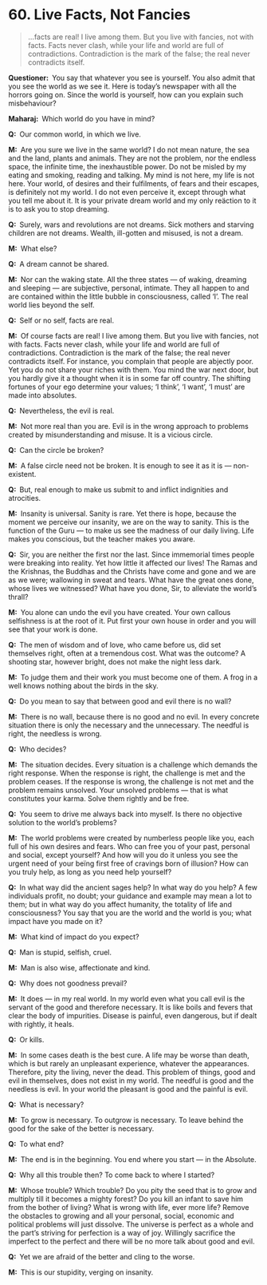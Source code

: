 # 60. Live Facts, Not Fancies

>…facts are real! I live among them. But you live with fancies, not with facts. Facts never clash, while your life and world are full of contradictions. Contradiction is the mark of the false; the real never contradicts itself.

**Questioner:**&ensp;You say that whatever you see is yourself. You also admit that you see the world as we see it. Here is today’s newspaper with all the horrors going on. Since the world is yourself, how can you explain such misbehaviour?

**Maharaj:**&ensp;Which world do you have in mind?

**Q:**&ensp;Our common world, in which we live.

**M:**&ensp;Are you sure we live in the same world? I do not mean nature, the sea and the land, plants and animals. They are not the problem, nor the endless space, the infinite time, the inexhaustible power. Do not be misled by my eating and smoking, reading and talking. My mind is not here, my life is not here. Your world, of desires and their fulfilments, of fears and their escapes, is definitely not my world. I do not even perceive it, except through what you tell me about it. It is your private dream world and my only reäction to it is to ask you to stop dreaming.

**Q:**&ensp;Surely, wars and revolutions are not dreams. Sick mothers and starving children are not dreams. Wealth, ill-gotten and misused, is not a dream.

**M:**&ensp;What else?

**Q:**&ensp;A dream cannot be shared.

**M:**&ensp;Nor can the waking state. All the three states — of waking, dreaming and sleeping — are subjective, personal, intimate. They all happen to and are contained within the little bubble in consciousness, called ‘I’. The real world lies beyond the self.

**Q:**&ensp;Self or no self, facts are real.

**M:**&ensp;Of course facts are real! I live among them. But you live with fancies, not with facts. Facts never clash, while your life and world are full of contradictions. Contradiction is the mark of the false; the real never contradicts itself. For instance, you complain that people are abjectly poor. Yet you do not share your riches with them. You mind the war next door, but you hardly give it a thought when it is in some far off country. The shifting fortunes of your ego determine your values; ‘I think’, ‘I want’, ‘I must’ are made into absolutes.

**Q:**&ensp;Nevertheless, the evil is real.

**M:**&ensp;Not more real than you are. Evil is in the wrong approach to problems created by misunderstanding and misuse. It is a vicious circle.

**Q:**&ensp;Can the circle be broken?

**M:**&ensp;A false circle need not be broken. It is enough to see it as it is — non-existent.

**Q:**&ensp;But, real enough to make us submit to and inflict indignities and atrocities.

**M:**&ensp;Insanity is universal. Sanity is rare. Yet there is hope, because the moment we perceive our insanity, we are on the way to sanity. This is the function of the <span data-tippy-content="Spiritual teacher, preceptor.">Guru</span> — to make us see the madness of our daily living. Life makes you conscious, but the teacher makes you aware.

**Q:**&ensp;Sir, you are neither the first nor the last. Since immemorial times people were breaking into reality. Yet how little it affected our lives! The Ramas and the Krishnas, the Buddhas and the Christs have come and gone and we are as we were; wallowing in sweat and tears. What have the great ones done, whose lives we witnessed? What have you done, Sir, to alleviate the world’s thrall?

**M:**&ensp;You alone can undo the evil you have created. Your own callous selfishness is at the root of it. Put first your own house in order and you will see that your work is done.

**Q:**&ensp;The men of wisdom and of love, who came before us, did set themselves right, often at a tremendous cost. What was the outcome? A shooting star, however bright, does not make the night less dark.

**M:**&ensp;To judge them and their work you must become one of them. A frog in a well knows nothing about the birds in the sky.

**Q:**&ensp;Do you mean to say that between good and evil there is no wall?

**M:**&ensp;There is no wall, because there is no good and no evil. In every concrete situation there is only the necessary and the unnecessary. The needful is right, the needless is wrong.

**Q:**&ensp;Who decides?

**M:**&ensp;The situation decides. Every situation is a challenge which demands the right response. When the response is right, the challenge is met and the problem ceases. If the response is wrong, the challenge is not met and the problem remains unsolved. Your unsolved problems — that is what constitutes your <span data-tippy-content="Action or ‘the fruits of action’. <em>Karma</em> is of three kinds: <em>sanchita</em> (accumulated from previous births), <em>prarabdha</em> (portion of the past <em>karma</em> to be worked out in the present life) and <em>agami</em> (the current <em>karma</em> the result of which will fructify in future).">karma</span>. Solve them rightly and be free.

**Q:**&ensp;You seem to drive  me always back into myself. Is there no objective solution to the world’s problems?

**M:**&ensp;The world problems were created by numberless people like you, each full of his own desires and fears. Who can free you of your past, personal and social, except yourself? And how will you do it unless you see the urgent need of your beïng first free of cravings born of illusion? How can you truly help, as long as you need help yourself?

**Q:**&ensp;In what way did the ancient sages help? In what way do you help? A few individuals profit, no doubt; your guidance and example may mean a lot to them; but in what way do you affect humanity, the totality of life and consciousness? You say that you are the world and the world is you; what impact have you made on it?

**M:**&ensp;What kind of impact do you expect?

**Q:**&ensp;Man is stupid, selfish, cruel.

**M:**&ensp;Man is also wise, affectionate and kind.

**Q:**&ensp;Why does not goodness prevail?

**M:**&ensp;It does — in my real world. In my world even what you call evil is the servant of the good and therefore necessary. It is like boils and fevers that clear the body of impurities. Disease is painful, even dangerous, but if dealt with rightly, it heals.

**Q:**&ensp;Or kills.

**M:**&ensp;In some cases death is the best cure. A life may be worse than death, which is but rarely an unpleasant experience, whatever the appearances. Therefore, pity the living, never the dead. This problem of things, good and evil in themselves, does not exist in my world. The needful is good and the needless is evil. In your world the pleasant is good and the painful is evil.

**Q:**&ensp;What is necessary?

**M:**&ensp;To grow is necessary. To outgrow is necessary. To leave behind the good for the sake of the better is necessary.

**Q:**&ensp;To what end?

**M:**&ensp;The end is in the beginning. You end where you start — in the Absolute.

**Q:**&ensp;Why all this trouble then? To come back to where I started?

**M:**&ensp;Whose trouble? Which trouble? Do you pity the seed that is to grow and multiply till it becomes a mighty forest? Do you kill an infant to save him from the bother of living? What is wrong with life, ever more life? Remove the obstacles to growing and all your personal, social, economic and political problems will just dissolve. The universe is perfect as a whole and the part’s striving for perfection is a way of joy. Willingly sacrifice the imperfect to the perfect and there will be no more talk about good and evil.

**Q:**&ensp;Yet we are afraid of the better and cling to the worse.

**M:**&ensp;This is our stupidity, verging on insanity.

<script>
export default {
  props: ["slot-key"],
  mounted () {
    tippy("[data-tippy-content]", {allowHTML: true});
  }
}
</script>